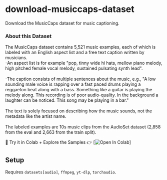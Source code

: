 # download-musiccaps-dataset

Download the MusicCaps dataset for music captioning.
<h3>About this Dataset</h3>
The MusicCaps dataset contains 5,521 music examples, each of which is labeled with an English aspect list and a free text caption written by musicians.
<br>
-An aspect list is for example "pop, tinny wide hi hats, mellow piano melody, high pitched female vocal melody, sustained pulsating synth lead".
<br>
<br>
-The caption consists of multiple sentences about the music, e.g., "A low sounding male voice is rapping over a fast paced drums playing a reggaeton beat along with 
 a bass. Something like a guitar is playing the melody along. This recording is of poor audio-quality. In the background a laughter can be noticed. This song may be 
 playing in a bar."
<br>
<br>
 The text is solely focused on describing how the music sounds, not the metadata like the artist name.
<br>
<br>
The labeled examples are 10s music clips from the AudioSet dataset (2,858 from the eval and 2,663 from the train split).
<br>

👀 Try it in Colab + Explore the Samples 👉 [![Open In Colab](https://colab.research.google.com/assets/colab-badge.svg)]

## Setup

Requires `datasets[audio]`, `ffmpeg`, `yt-dlp`, `torchaudio`.
